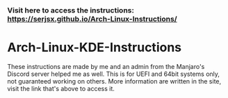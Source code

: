 ### Visit here to access the instructions: https://serjsx.github.io/Arch-Linux-Instructions/

# Arch-Linux-KDE-Instructions
These instructions are made by me and an admin from the Manjaro's Discord server helped me as well. This is for UEFI and 64bit systems only, not guaranteed working on others. More information are written in the site, visit the link that's above to access it.
